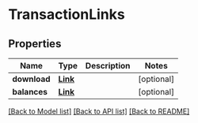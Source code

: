 # TransactionLinks

## Properties
Name | Type | Description | Notes
------------ | ------------- | ------------- | -------------
**download** | [**Link**](Link.md) |  | [optional] 
**balances** | [**Link**](Link.md) |  | [optional] 

[[Back to Model list]](../README.md#documentation-for-models) [[Back to API list]](../README.md#documentation-for-api-endpoints) [[Back to README]](../README.md)

